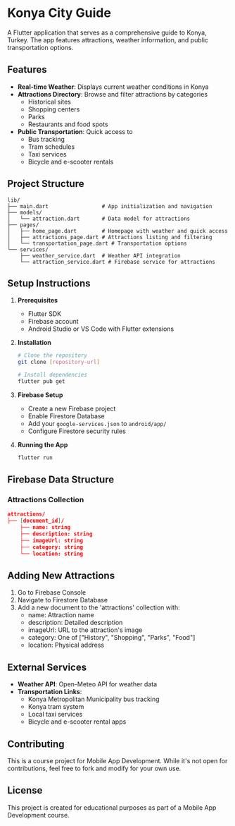 # Konya City Guide

A Flutter application that serves as a comprehensive guide to Konya, Turkey. The app features attractions, weather information, and public transportation options.

## Features

- **Real-time Weather**: Displays current weather conditions in Konya
- **Attractions Directory**: Browse and filter attractions by categories
  - Historical sites
  - Shopping centers
  - Parks
  - Restaurants and food spots
- **Public Transportation**: Quick access to
  - Bus tracking
  - Tram schedules
  - Taxi services
  - Bicycle and e-scooter rentals

## Project Structure

```
lib/
├── main.dart                 # App initialization and navigation
├── models/
│   └── attraction.dart       # Data model for attractions
├── pages/
│   ├── home_page.dart        # Homepage with weather and quick access
│   ├── attractions_page.dart # Attractions listing and filtering
│   └── transportation_page.dart # Transportation options
└── services/
    ├── weather_service.dart  # Weather API integration
    └── attraction_service.dart # Firebase service for attractions
```

## Setup Instructions

1. **Prerequisites**
   - Flutter SDK
   - Firebase account
   - Android Studio or VS Code with Flutter extensions

2. **Installation**
   ```bash
   # Clone the repository
   git clone [repository-url]

   # Install dependencies
   flutter pub get
   ```

3. **Firebase Setup**
   - Create a new Firebase project
   - Enable Firestore Database
   - Add your `google-services.json` to `android/app/`
   - Configure Firestore security rules

4. **Running the App**
   ```bash
   flutter run
   ```

## Firebase Data Structure

### Attractions Collection
```json
attractions/
├── [document_id]/
    ├── name: string
    ├── description: string
    ├── imageUrl: string
    ├── category: string
    └── location: string
```

## Adding New Attractions

1. Go to Firebase Console
2. Navigate to Firestore Database
3. Add a new document to the 'attractions' collection with:
   - name: Attraction name
   - description: Detailed description
   - imageUrl: URL to the attraction's image
   - category: One of ["History", "Shopping", "Parks", "Food"]
   - location: Physical address

## External Services

- **Weather API**: Open-Meteo API for weather data
- **Transportation Links**:
  - Konya Metropolitan Municipality bus tracking
  - Konya tram system
  - Local taxi services
  - Bicycle and e-scooter rental apps

## Contributing

This is a course project for Mobile App Development. While it's not open for contributions, feel free to fork and modify for your own use.

## License

This project is created for educational purposes as part of a Mobile App Development course.

